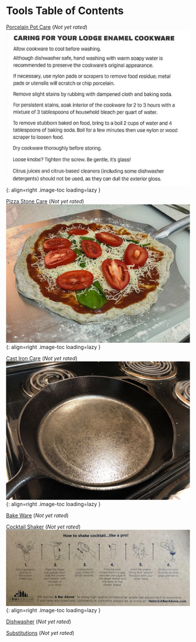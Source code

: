 # Tools Table of Contents

[Porcelain Pot Care](./porcelain_pot_care) (*Not yet rated*)
![porcelain_pot_care.jpg](./porcelain_pot_care.jpg){: align=right .image-toc loading=lazy }

[Pizza Stone Care](./pizza_stone_care) (*Not yet rated*)
![pizza_stone_care.jpeg](./pizza_stone_care.jpeg){: align=right .image-toc loading=lazy }

[Cast Iron Care](./cast_iron_care) (*Not yet rated*)
![cast_iron_care.jpg](./cast_iron_care.jpg){: align=right .image-toc loading=lazy }

[Bake Ware](./bake_ware) (*Not yet rated*)
<!-- TODO: Capture image -->

[Cocktail Shaker](./cocktail_shaker) (*Not yet rated*)
![cocktail_shaker.jpeg](./cocktail_shaker.jpeg){: align=right .image-toc loading=lazy }

[Dishwasher](./dishwasher) (*Not yet rated*)
<!-- TODO: Capture image -->

[Substitutions](./substitutions) (*Not yet rated*)
<!-- TODO: Capture image -->